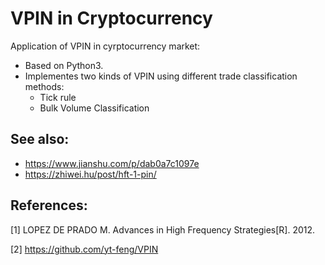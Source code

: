 # VPIN in Cryptocurrency

Application of VPIN in cyrptocurrency market:

- Based on Python3.
- Implementes two kinds of VPIN using different trade classification methods:
  - Tick rule
  - Bulk Volume Classification

## See also:

- https://www.jianshu.com/p/dab0a7c1097e
- https://zhiwei.hu/post/hft-1-pin/

## References:

[1] LOPEZ DE PRADO M. Advances in High Frequency Strategies[R]. 2012.

[2] https://github.com/yt-feng/VPIN
